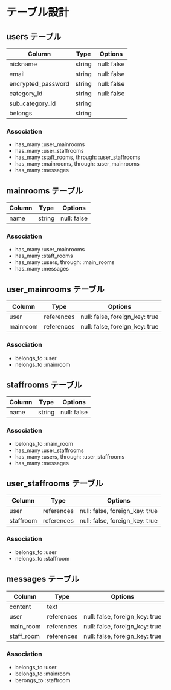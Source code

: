 # テーブル設計

## users テーブル

| Column             | Type    | Options     |
| ------------------ | ------  | ----------- |
| nickname           | string  | null: false |
| email              | string  | null: false |
| encrypted_password | string  | null: false |
| category_id        | string  | null: false |
| sub_category_id    | string  |             |
| belongs            | string  |             |

### Association

- has_many :user_mainrooms
- has_many :user_staffrooms
- has_many :staff_rooms, through: :user_staffrooms
- has_many :mainrooms, through: :user_mainrooms
- has_many :messages

## mainrooms テーブル

| Column | Type   | Options     |
| ------ | ------ | ----------- |
| name   | string | null: false |

### Association

- has_many :user_mainrooms
- has_many :staff_rooms
- has_many :users, through: :main_rooms
- has_many :messages

## user_mainrooms テーブル

| Column    | Type       | Options                        |
| --------- | ---------- | ------------------------------ |
| user      | references | null: false, foreign_key: true |
| mainroom  | references | null: false, foreign_key: true |

### Association

- belongs_to :user
- nelongs_to :mainroom


## staffrooms テーブル

| Column | Type   | Options     |
| ------ | ------ | ----------- |
| name   | string | null: false |

### Association

- belongs_to :main_room
- has_many :user_staffrooms
- has_many :users, through: :user_staffrooms
- has_many :messages

## user_staffrooms テーブル

| Column    | Type       | Options                        |
| --------- | ---------- | ------------------------------ |
| user      | references | null: false, foreign_key: true |
| staffroom  | references | null: false, foreign_key: true |

### Association

- belongs_to :user
- nelongs_to :staffroom

## messages テーブル

| Column       | Type       | Options                        |
| -------      | ---------- | ------------------------------ |
| content      | text       |                                |
| user         | references | null: false, foreign_key: true |
| main_room    | references | null: false, foreign_key: true |
| staff_room   | references | null: false, foreign_key: true |

### Association

- belongs_to :user
- belongs_to :mainroom
- berongs_to :staffroom
